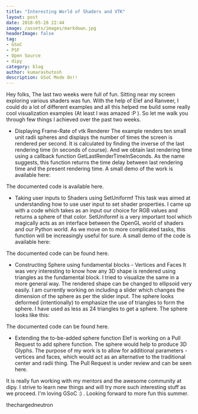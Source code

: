 ```yaml
---
title: "Interesting World of Shaders and VTK"
layout: post
date: 2018-05-28 22:44
image: /assets/images/markdown.jpg
headerImage: false
tag:
- GSoC
- PSF
- Open Source
- dipy
category: blog
author: kumarashutosh
description: GSoC Mode On!!
---
```


Hey folks,
The last two weeks were full of fun. Sitting near my screen exploring various shaders was fun. With the help of Elef and Ranveer, I could do a lot of different examples and all this helped me build some really cool visualization examples (At least I was amazed :P ).
So let me walk you through few things I achieved over the past two weeks.

- Displaying Frame-Rate of vtk Renderer
The example renders ten small unit radii spheres and displays the number of times the screen is rendered per second.  It is calculated by finding the inverse of the last rendering time (in seconds of course). And we obtain last rendering time using a callback function GetLastRenderTimeInSeconds. As the name suggests, this function returns the time delay between last rendering time and the present rendering time.
A small demo of the work is available here:

The documented code is available here.

- Taking user inputs to Shaders using SetUniformf
This task was aimed at understanding how to use user input to set shader properties. I came up with a code which takes as an input our choice for RGB values and returns a sphere of that color.
SetUniformf is a very important tool which magically acts as an interface between the OpenGL world of shaders and our Python world. As we move on to more complicated tasks, this function will be increasingly useful for sure.
A small demo of the code is available here:

The documented code can be found here.

- Constructing Sphere using fundamental blocks - Vertices and Faces
It was very interesting to know how any 3D shape is rendered using triangles as the fundamental block. I tried to visualize the same in a more general way. The rendered shape can be changed to ellipsoid very easily. I am currently working on including a slider which changes the dimension of the sphere as per the slider input. The sphere looks deformed (intentionally) to emphasize the use of triangles to form the sphere. I have used as less as 24 triangles to get a sphere.
The sphere looks like this:

The documented code can be found here.

- Extending the to-be-added sphere function
Elef is working on a Pull Request to add sphere function. The sphere would help to produce 3D Glyphs. The purpose of my work is to allow for additional parameters -vertices and faces, which would act as an alternative to the traditional center and radii thing. The Pull Request is under review and can be seen here.

It is really fun working with my mentors and the awesome community at dipy. I strive to learn new things and will try more such interesting stuff as we proceed. I'm loving GSoC :) . Looking forward to more fun this summer.

thechargedneutron